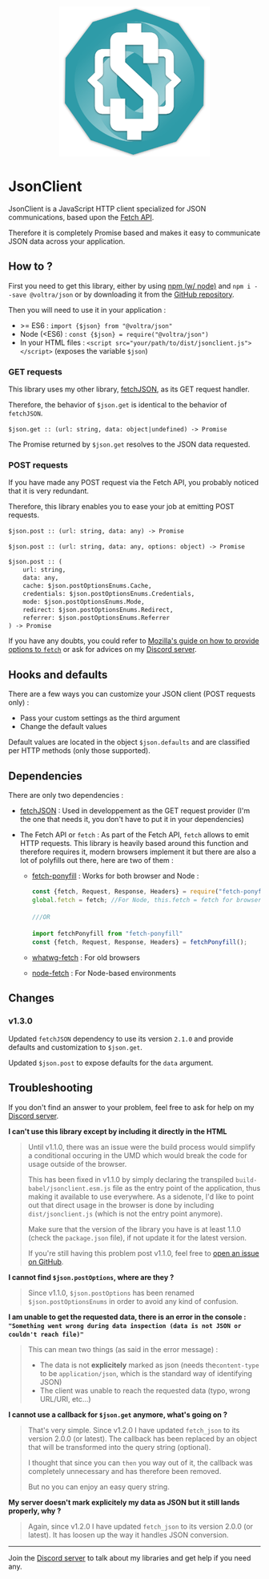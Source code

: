 <p align="center"><img src="logo.png" alt="logo" width="300"></p>


# JsonClient

JsonClient is a JavaScript HTTP client specialized for JSON communications, based upon the [Fetch API](https://developer.mozilla.org/en-US/docs/Web/API/Fetch_API).

Therefore it is completely Promise based and makes it easy to communicate JSON data across your application.

## How to ?

First you need to get this library, either by using [npm (w/ node)](https://nodejs.org/en/) and `npm i --save @voltra/json` or by downloading it from the [GitHub repository](https://github.com/Voltra/jsonclient).



Then you will need to use it in your application :

* \>= ES6 : `import {$json} from "@voltra/json"`
* Node (<ES6) : `const {$json} = require("@voltra/json")`
* In your HTML files : `<script src="your/path/to/dist/jsonclient.js"></script>` (exposes the variable `$json`)



### GET requests

This library uses my other library, [fetchJSON](https://www.npmjs.com/package/fetch_json),  as its GET request handler.

Therefore, the behavior of `$json.get` is identical to the behavior of `fetchJSON`.



`$json.get :: (url: string, data: object|undefined) -> Promise`

The Promise returned by `$json.get` resolves to the JSON data requested.



### POST requests

If you have made any POST request via the Fetch API, you probably noticed that it is very redundant.

Therefore, this library enables you to ease your job at emitting POST requests.



`$json.post :: (url: string, data: any) -> Promise`

`$json.post :: (url: string, data: any, options: object) -> Promise`

```
$json.post :: (
	url: string,
	data: any,
	cache: $json.postOptionsEnums.Cache,
	credentials: $json.postOptionsEnums.Credentials,
	mode: $json.postOptionsEnums.Mode,
	redirect: $json.postOptionsEnums.Redirect,
	referrer: $json.postOptionsEnums.Referrer
) -> Promise
```



If you have any doubts, you could refer to [Mozilla's guide on how to provide options to `fetch`](https://developer.mozilla.org/en-US/docs/Web/API/Fetch_API/Using_Fetch#Supplying_request_options) or ask for advices on my [Discord server](https://discord.gg/JtWAjbw).

## Hooks and defaults

There are a few ways you can customize your JSON client (POST requests only) :

* Pass your custom settings as the third argument
* Change the default values



Default values are located in the object `$json.defaults` and are classified per HTTP methods (only those supported).



## Dependencies

There are only two dependencies :

* [fetchJSON](https://www.npmjs.com/package/fetch_json) : Used in developpement as the GET request provider (I'm the one that needs it, you don't have to put it in your dependencies)

* The Fetch API or `fetch` : As part of the Fetch API, `fetch` allows to emit HTTP requests. This library is heavily based around this function and therefore requires it, modern browsers implement it but there are also a lot of polyfills out there, here are two of them :

  * [fetch-ponyfill](https://www.npmjs.com/package/fetch-ponyfill) : Works for both browser and Node :

    ```javascript
    const {fetch, Request, Response, Headers} = require("fetch-ponyfill")();
    global.fetch = fetch; //For Node, this.fetch = fetch for browser

    ///OR

    import fetchPonyfill from "fetch-ponyfill"
    const {fetch, Request, Response, Headers} = fetchPonyfill();
    ```

    

  * [whatwg-fetch](https://www.npmjs.com/package/whatwg-fetch) : For old browsers

  * [node-fetch](https://www.npmjs.com/package/node-fetch) : For Node-based environments



## Changes

### v1.3.0

Updated `fetchJSON` dependency to use its version `2.1.0` and provide defaults and customization to `$json.get`.

Updated `$json.post` to expose defaults for the `data` argument.



## Troubleshooting

If you don't find an answer to your problem, feel free to ask for help on my [Discord server](https://discord.gg/JtWAjbw).



**I can't use this library except by including it directly in the HTML**

> Until v1.1.0, there was an issue were the build process would simplify a conditional occuring in the UMD which would break the code for usage outside of the browser.
>
> This has been fixed in v1.1.0 by simply declaring the transpiled `build-babel/jsonclient.esm.js` file as the entry point of the application, thus making it available to use everywhere. As a sidenote, I'd like to point out that direct usage in the browser is done by including `dist/jsonclient.js` (which is not the entry point anymore).
>
> 
>
> Make sure that the version of the library you have is at least 1.1.0 (check the `package.json` file), if not update it for the latest version.
>
> If you're still having this problem post v1.1.0, feel free to [open an issue on GitHub](https://github.com/Voltra/jsonclient/issues).



**I cannot find `$json.postOptions`, where are they ?**

> Since v1.1.0, `$json.postOptions` has been renamed `$json.postOptionsEnums` in order to avoid any kind of confusion.



**I am unable to get the requested data, there is an error in the console : `"Something went wrong during data inspection (data is not JSON or couldn't reach file)"`**

> This can mean two things (as said in the error message) :
>
> - The data is not **explicitely** marked as json (needs the`content-type` to be `application/json`, which is the standard way of identifying JSON)
> - The client was unable to reach the requested data (typo, wrong URL/URI, etc...)



**I cannot use a callback for `$json.get` anymore, what's going on ?**

> That's very simple. Since v1.2.0 I have updated `fetch_json` to its version 2.0.0 (or latest). The callback has been replaced by an object that will be transformed into the query string (optional).
>
> I thought that since you can `then` you way out of it, the callback was completely unnecessary and has therefore been removed.
>
> But no you can enjoy an easy query string.



**My server doesn't mark explicitely my data as JSON but it still lands properly, why ?**

> Again, since v1.2.0 I have updated `fetch_json` to its version 2.0.0 (or latest). It has loosen up the way it handles JSON conversion.



---

Join the [Discord server](https://discord.gg/JtWAjbw) to talk about my libraries and get help if you need any.